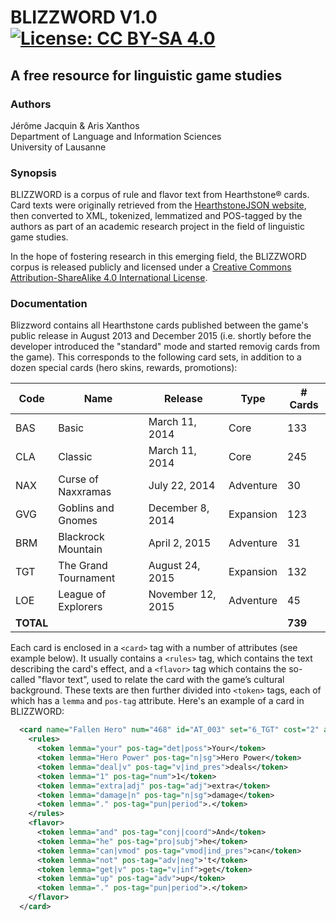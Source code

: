 # BLIZZWORD V1.0  [![License: CC BY-SA 4.0](https://img.shields.io/badge/License-CC%20BY--SA%204.0-lightgrey.svg)](https://creativecommons.org/licenses/by-sa/4.0/)
 
## A free resource for linguistic game studies

### Authors
Jérôme Jacquin & Aris Xanthos  
Department of Language and Information Sciences  
University of Lausanne

### Synopsis
BLIZZWORD is a corpus of rule and flavor text from Hearthstone&reg; cards. Card texts were originally retrieved from the [HearthstoneJSON website](https://hearthstonejson.com/), then converted to XML, tokenized, lemmatized and POS-tagged by the authors as part of an academic research project in the field of linguistic game studies.

In the hope of fostering research in this emerging field, the BLIZZWORD corpus is released publicly and licensed under a [Creative Commons Attribution-ShareAlike 4.0 International License](http://creativecommons.org/licenses/by-sa/4.0/).

### Documentation
Blizzword contains all Hearthstone cards published between the game's public release in August 2013 and December 2015 (i.e. shortly before the developer introduced the "standard" mode and started removig cards from the game). This corresponds to the following card sets, in addition to a dozen special cards (hero skins, rewards, promotions): 

| Code      | Name                 | Release           | Type      | # Cards |
|-----------|----------------------|-------------------|-----------|---------|
| BAS       | Basic                | March 11, 2014    | Core      | 133     |
| CLA       | Classic              | March 11, 2014    | Core      | 245     |
| NAX       | Curse of Naxxramas   | July 22, 2014     | Adventure | 30      |
| GVG       | Goblins and Gnomes   | December 8, 2014  | Expansion | 123     |
| BRM       | Blackrock Mountain   | April 2, 2015     | Adventure | 31      |
| TGT       | The Grand Tournament | August 24, 2015   | Expansion | 132     |
| LOE       | League of Explorers  | November 12, 2015 | Adventure | 45      |
| **TOTAL** |                      |                   |           | **739** |

Each card is enclosed in a `<card>` tag with a number of attributes (see example below). It usually contains a `<rules>` tag, which contains the text describing the card's effect, and a `<flavor>` tag which contains the so-called "flavor text", used to relate the card with the game’s cultural background. These texts are then further divided into `<token>` tags, each of which has a `lemma` and `pos-tag` attribute. Here's an example of a card in BLIZZWORD:
```xml
  <card name="Fallen Hero" num="468" id="AT_003" set="6_TGT" cost="2" attack="3" health="2" rarity="RARE" category="MINION" playerClass="MAGE">
    <rules>
      <token lemma="your" pos-tag="det|poss">Your</token>
      <token lemma="Hero Power" pos-tag="n|sg">Hero Power</token>
      <token lemma="deal|v" pos-tag="v|ind_pres">deals</token>
      <token lemma="1" pos-tag="num">1</token>
      <token lemma="extra|adj" pos-tag="adj">extra</token>
      <token lemma="damage|n" pos-tag="n|sg">damage</token>
      <token lemma="." pos-tag="pun|period">.</token>
    </rules>
    <flavor>
      <token lemma="and" pos-tag="conj|coord">And</token>
      <token lemma="he" pos-tag="pro|subj">he</token>
      <token lemma="can|vmod" pos-tag="vmod|ind_pres">can</token>
      <token lemma="not" pos-tag="adv|neg">'t</token>
      <token lemma="get|v" pos-tag="v|inf">get</token>
      <token lemma="up" pos-tag="adv">up</token>
      <token lemma="." pos-tag="pun|period">.</token>
    </flavor>
  </card>

```


